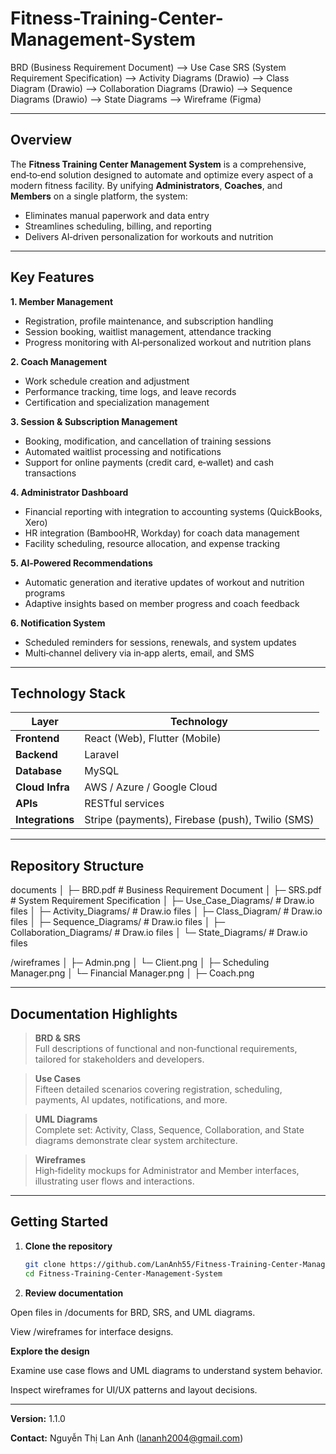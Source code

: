# Fitness-Training-Center-Management-System
BRD (Business Requirement Document) --> Use Case SRS (System Requirement Specification) --> Activity Diagrams (Drawio) --> Class Diagram (Drawio) --> Collaboration Diagrams (Drawio) --> Sequence Diagrams (Drawio) --> State Diagrams --> Wireframe (Figma)

---

## Overview

The **Fitness Training Center Management System** is a comprehensive, end‑to‑end solution designed to automate and optimize every aspect of a modern fitness facility. By unifying **Administrators**, **Coaches**, and **Members** on a single platform, the system:

- Eliminates manual paperwork and data entry  
- Streamlines scheduling, billing, and reporting  
- Delivers AI‑driven personalization for workouts and nutrition  

---

## Key Features

**1. Member Management**  
- Registration, profile maintenance, and subscription handling  
- Session booking, waitlist management, attendance tracking  
- Progress monitoring with AI‑personalized workout and nutrition plans  

**2. Coach Management**  
- Work schedule creation and adjustment  
- Performance tracking, time logs, and leave records  
- Certification and specialization management  

**3. Session & Subscription Management**  
- Booking, modification, and cancellation of training sessions  
- Automated waitlist processing and notifications  
- Support for online payments (credit card, e‑wallet) and cash transactions  

**4. Administrator Dashboard**  
- Financial reporting with integration to accounting systems (QuickBooks, Xero)  
- HR integration (BambooHR, Workday) for coach data management  
- Facility scheduling, resource allocation, and expense tracking  

**5. AI‑Powered Recommendations**  
- Automatic generation and iterative updates of workout and nutrition programs  
- Adaptive insights based on member progress and coach feedback  

**6. Notification System**  
- Scheduled reminders for sessions, renewals, and system updates  
- Multi‑channel delivery via in‑app alerts, email, and SMS  

---

## Technology Stack

| Layer           | Technology                        |
| --------------- | --------------------------------- |
| **Frontend**    | React (Web), Flutter (Mobile)     |
| **Backend**     | Laravel                           |
| **Database**    | MySQL                             |
| **Cloud Infra** | AWS / Azure / Google Cloud        |
| **APIs**        | RESTful services                  |
| **Integrations**| Stripe (payments), Firebase (push), Twilio (SMS) |

---

## Repository Structure
documents
│ ├─ BRD.pdf # Business Requirement Document
│ ├─ SRS.pdf # System Requirement Specification
│ ├─ Use_Case_Diagrams/ # Draw.io files
│ ├─ Activity_Diagrams/ # Draw.io files
│ ├─ Class_Diagram/ # Draw.io files
│ ├─ Sequence_Diagrams/ # Draw.io files
│ ├─ Collaboration_Diagrams/ # Draw.io files
│ └─ State_Diagrams/ # Draw.io files

/wireframes
│ ├─ Admin.png
│ └─ Client.png
│ ├─ Scheduling Manager.png
│ └─ Financial Manager.png
│ ├─ Coach.png

---

## Documentation Highlights

> **BRD & SRS**  
> Full descriptions of functional and non‑functional requirements, tailored for stakeholders and developers.

> **Use Cases**  
> Fifteen detailed scenarios covering registration, scheduling, payments, AI updates, notifications, and more.

> **UML Diagrams**  
> Complete set: Activity, Class, Sequence, Collaboration, and State diagrams demonstrate clear system architecture.

> **Wireframes**  
> High‑fidelity mockups for Administrator and Member interfaces, illustrating user flows and interactions.

---

## Getting Started

1. **Clone the repository**  
   ```bash
   git clone https://github.com/LanAnh55/Fitness-Training-Center-Management-System.git
   cd Fitness-Training-Center-Management-System
2. **Review documentation**

Open files in /documents for BRD, SRS, and UML diagrams.

View /wireframes for interface designs.

**Explore the design**

Examine use case flows and UML diagrams to understand system behavior.

Inspect wireframes for UI/UX patterns and layout decisions.

---

**Version:** 1.1.0

**Contact:** Nguyễn Thị Lan Anh ([lananh2004@gmail.com](lananh2004@gmail.com))
